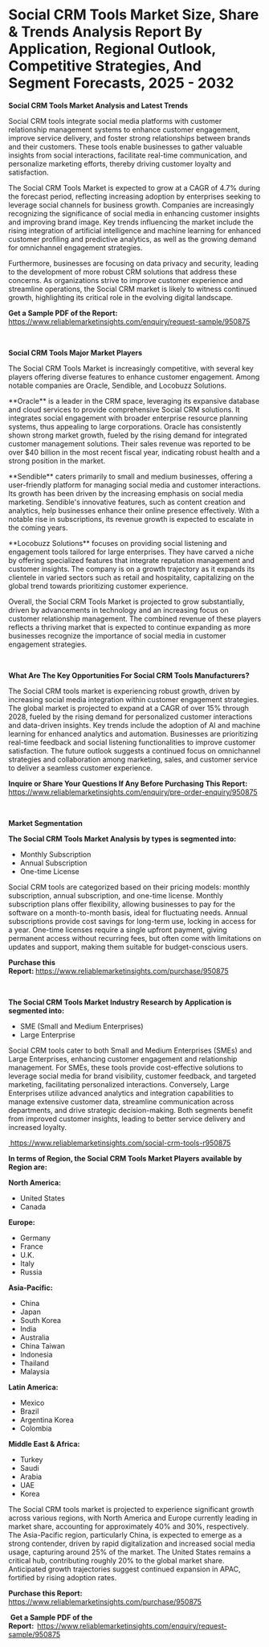 <p><h1>Social CRM Tools Market Size, Share & Trends Analysis Report By Application, Regional Outlook, Competitive Strategies, And Segment Forecasts, 2025 - 2032</h1></p><p><strong>Social CRM Tools Market Analysis and Latest Trends</strong></p>
<p><p>Social CRM tools integrate social media platforms with customer relationship management systems to enhance customer engagement, improve service delivery, and foster strong relationships between brands and their customers. These tools enable businesses to gather valuable insights from social interactions, facilitate real-time communication, and personalize marketing efforts, thereby driving customer loyalty and satisfaction.</p><p>The Social CRM Tools Market is expected to grow at a CAGR of 4.7% during the forecast period, reflecting increasing adoption by enterprises seeking to leverage social channels for business growth. Companies are increasingly recognizing the significance of social media in enhancing customer insights and improving brand image. Key trends influencing the market include the rising integration of artificial intelligence and machine learning for enhanced customer profiling and predictive analytics, as well as the growing demand for omnichannel engagement strategies.</p><p>Furthermore, businesses are focusing on data privacy and security, leading to the development of more robust CRM solutions that address these concerns. As organizations strive to improve customer experience and streamline operations, the Social CRM market is likely to witness continued growth, highlighting its critical role in the evolving digital landscape.</p></p>
<p><strong>Get a Sample PDF of the Report:&nbsp;</strong> <a href="https://www.reliablemarketinsights.com/enquiry/request-sample/950875?utm_campaign=3359&utm_medium=2&utm_source=Github&utm_content=ia&utm_term=18042025&utm_id=social-crm-tools">https://www.reliablemarketinsights.com/enquiry/request-sample/950875</a></p>
<p>&nbsp;</p>
<p><strong>Social CRM Tools Major Market Players</strong></p>
<p><p>The Social CRM Tools Market is increasingly competitive, with several key players offering diverse features to enhance customer engagement. Among notable companies are Oracle, Sendible, and Locobuzz Solutions.</p><p>**Oracle** is a leader in the CRM space, leveraging its expansive database and cloud services to provide comprehensive Social CRM solutions. It integrates social engagement with broader enterprise resource planning systems, thus appealing to large corporations. Oracle has consistently shown strong market growth, fueled by the rising demand for integrated customer management solutions. Their sales revenue was reported to be over $40 billion in the most recent fiscal year, indicating robust health and a strong position in the market.</p><p>**Sendible** caters primarily to small and medium businesses, offering a user-friendly platform for managing social media and customer interactions. Its growth has been driven by the increasing emphasis on social media marketing. Sendible's innovative features, such as content creation and analytics, help businesses enhance their online presence effectively. With a notable rise in subscriptions, its revenue growth is expected to escalate in the coming years.</p><p>**Locobuzz Solutions** focuses on providing social listening and engagement tools tailored for large enterprises. They have carved a niche by offering specialized features that integrate reputation management and customer insights. The company is on a growth trajectory as it expands its clientele in varied sectors such as retail and hospitality, capitalizing on the global trend towards prioritizing customer experience.</p><p>Overall, the Social CRM Tools Market is projected to grow substantially, driven by advancements in technology and an increasing focus on customer relationship management. The combined revenue of these players reflects a thriving market that is expected to continue expanding as more businesses recognize the importance of social media in customer engagement strategies.</p></p>
<p>&nbsp;</p>
<p><strong>What Are The Key Opportunities For Social CRM Tools Manufacturers?</strong></p>
<p><p>The Social CRM tools market is experiencing robust growth, driven by increasing social media integration within customer engagement strategies. The global market is projected to expand at a CAGR of over 15% through 2028, fueled by the rising demand for personalized customer interactions and data-driven insights. Key trends include the adoption of AI and machine learning for enhanced analytics and automation. Businesses are prioritizing real-time feedback and social listening functionalities to improve customer satisfaction. The future outlook suggests a continued focus on omnichannel strategies and collaboration among marketing, sales, and customer service to deliver a seamless customer experience.</p></p>
<p><strong>Inquire or Share Your Questions If Any Before Purchasing This Report:</strong> <a href="https://www.reliablemarketinsights.com/enquiry/pre-order-enquiry/950875?utm_campaign=3359&utm_medium=2&utm_source=Github&utm_content=ia&utm_term=18042025&utm_id=social-crm-tools">https://www.reliablemarketinsights.com/enquiry/pre-order-enquiry/950875</a></p>
<p>&nbsp;</p>
<p><strong>Market Segmentation</strong></p>
<p><strong>The Social CRM Tools Market Analysis by types is segmented into:</strong></p>
<p><ul><li>Monthly Subscription</li><li>Annual Subscription</li><li>One-time License</li></ul></p>
<p><p>Social CRM tools are categorized based on their pricing models: monthly subscription, annual subscription, and one-time license. Monthly subscription plans offer flexibility, allowing businesses to pay for the software on a month-to-month basis, ideal for fluctuating needs. Annual subscriptions provide cost savings for long-term use, locking in access for a year. One-time licenses require a single upfront payment, giving permanent access without recurring fees, but often come with limitations on updates and support, making them suitable for budget-conscious users.</p></p>
<p><strong>Purchase this Report:&nbsp;</strong><a href="https://www.reliablemarketinsights.com/purchase/950875?utm_campaign=3359&utm_medium=2&utm_source=Github&utm_content=ia&utm_term=18042025&utm_id=social-crm-tools">https://www.reliablemarketinsights.com/purchase/950875</a></p>
<p>&nbsp;</p>
<p><strong>The Social CRM Tools Market Industry Research by Application is segmented into:</strong></p>
<p><ul><li>SME (Small and Medium Enterprises)</li><li>Large Enterprise</li></ul></p>
<p><p>Social CRM tools cater to both Small and Medium Enterprises (SMEs) and Large Enterprises, enhancing customer engagement and relationship management. For SMEs, these tools provide cost-effective solutions to leverage social media for brand visibility, customer feedback, and targeted marketing, facilitating personalized interactions. Conversely, Large Enterprises utilize advanced analytics and integration capabilities to manage extensive customer data, streamline communication across departments, and drive strategic decision-making. Both segments benefit from improved customer insights, leading to better service delivery and increased loyalty.</p></p>
<p><a href="https://www.reliablemarketinsights.com/social-crm-tools-r950875?utm_campaign=3359&utm_medium=2&utm_source=Github&utm_content=ia&utm_term=18042025&utm_id=social-crm-tools">&nbsp;https://www.reliablemarketinsights.com/social-crm-tools-r950875</a></p>
<p><strong>In terms of Region, the Social CRM Tools Market Players available by Region are:</strong></p>
<p>
    <p> <strong> North America: </strong>
        <ul>
            <li>United States</li>
            <li>Canada</li>
        </ul>
        </p> 
    <p> <strong> Europe: </strong>
        <ul>
            <li>Germany</li>
            <li>France</li>
            <li>U.K.</li>
            <li>Italy</li>
            <li>Russia</li>
        </ul>
        </p> 
    <p> <strong> Asia-Pacific: </strong>
        <ul>
            <li>China</li>
            <li>Japan</li>
            <li>South Korea</li>
            <li>India</li>
            <li>Australia</li>
            <li>China Taiwan</li>
            <li>Indonesia</li>
            <li>Thailand</li>
            <li>Malaysia</li>
        </ul>
        </p> 
    <p> <strong> Latin America: </strong>
        <ul>
            <li>Mexico</li>
            <li>Brazil</li>
            <li>Argentina Korea</li>
            <li>Colombia</li>
        </ul>
        </p> 
    <p> <strong> Middle East & Africa: </strong>
        <ul>
            <li>Turkey</li>
            <li>Saudi</li>
            <li>Arabia</li>
            <li>UAE</li>
            <li>Korea</li>
        </ul>
    </p>
    </p>
<p><p>The Social CRM tools market is projected to experience significant growth across various regions, with North America and Europe currently leading in market share, accounting for approximately 40% and 30%, respectively. The Asia-Pacific region, particularly China, is expected to emerge as a strong contender, driven by rapid digitalization and increased social media usage, capturing around 25% of the market. The United States remains a critical hub, contributing roughly 20% to the global market share. Anticipated growth trajectories suggest continued expansion in APAC, fortified by rising adoption rates.</p></p>
<p><strong>Purchase this Report: </strong><a href="https://www.reliablemarketinsights.com/purchase/950875?utm_campaign=3359&utm_medium=2&utm_source=Github&utm_content=ia&utm_term=18042025&utm_id=social-crm-tools">https://www.reliablemarketinsights.com/purchase/950875</a></p>
<p>&nbsp;<strong>Get a Sample PDF of the Report:&nbsp;&nbsp;</strong><a href="https://www.reliablemarketinsights.com/enquiry/request-sample/950875?utm_campaign=3359&utm_medium=2&utm_source=Github&utm_content=ia&utm_term=18042025&utm_id=social-crm-tools">https://www.reliablemarketinsights.com/enquiry/request-sample/950875</a></p>
<p><strong></strong></p>
<p><p></p><p></p><p></p></p>
